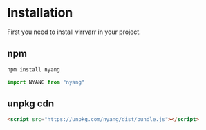 # Installation

First you need to install virrvarr in your project.
## npm
```bash
npm install nyang
```
```javascript
import NYANG from "nyang"
```

## unpkg cdn
```html
<script src="https://unpkg.com/nyang/dist/bundle.js"></script>
```

